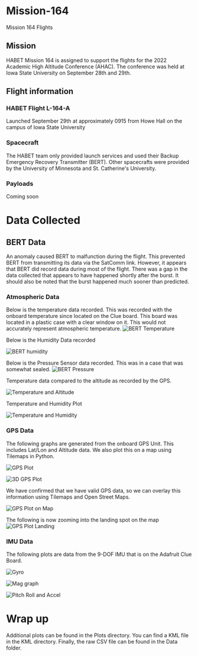 # Mission-164
Mission 164 Flights

## Mission
HABET Mission 164 is assigned to support the flights for the 2022 Academic High Altitude Conference (AHAC). The conference was held at Iowa State University on September 28th and 29th.

## Flight information
### HABET Flight L-164-A
Launched September 29th at approximately 0915 from Howe Hall on the campus of Iowa State University

### Spacecraft
The HABET team only provided launch services and used their Backup Emergency Recovery Transmitter (BERT). Other spacecrafts were provided by the University of Minnesota and St. Catherine's University. 

### Payloads
Coming soon

# Data Collected

## BERT Data
An anomaly caused BERT to malfunction during the flight. This prevented BERT from transmitting its data via the SatComm link. However, it appears that BERT did record data during most of the flight. There was a gap in the data collected that appears to have happened shortly after the burst. It should also be noted that the burst happened much sooner than predicted.

### Atmospheric Data
Below is the temperature data recorded. This was recorded with the onboard temperature since located on the Clue board. This board was located in a plastic case with a clear window on it. This would not accurately represent atmospheric temperature.
<img
  src="Plots/bert_temp_plot.png"
  alt="BERT Temperature"
  title="BERT Temperature Plot"
  style="display: inline-block; margin: 0 auto; max-width: 800px">

  Below is the Humidity Data recorded

  <img
  src="Plots/bert_humidity_plot.png"
  alt="BERT humidity"
  title="BERT Humidity Plot"
  style="display: inline-block; margin: 0 auto; max-width: 800px">

Below is the Pressure Sensor data recorded. This was in a case that was somewhat sealed.
  <img
  src="Plots/bert_pressure_plot.png"
  alt="BERT Pressure"
  title="BERT Pressure Plot"
  style="display: inline-block; margin: 0 auto; max-width: 800px">

Temperature data compared to the altitude as recorded by the GPS.

  <img
  src="Plots/tempalt_plot.png"
  alt="Temperature and Altitude"
  title="Temperature and Altitude Plot"
  style="display: inline-block; margin: 0 auto; max-width: 800px">

Temperature and Humidity Plot

<img
  src="Plots/temp_humidity.png"
  alt="Temperature and Humidity"
  title="Temperature and Humidity Plot"
  style="display: inline-block; margin: 0 auto; max-width: 800px">

### GPS Data

The following graphs are generated from the onboard GPS Unit. This includes Lat/Lon and Altitude data. We also plot this on a map using Tilemaps in Python.

<img
  src="Plots/gps_plot_nomap.png"
  alt="GPS Plot"
  title="GPS Plot"
  style="display: inline-block; margin: 0 auto; max-width: 800px">

<img
  src="Plots/3D_Map_View.png"
  alt="3D GPS Plot"
  title="3D GPS Plot"
  style="display: inline-block; margin: 0 auto; max-width: 800px">

We have confirmed that we have valid GPS data, so we can overlay this information using Tilemaps and Open Street Maps.

<img
  src="Plots/gps_plot_map.png"
  alt="GPS Plot on Map"
  title="GPS Plot using Open Street Maps"
  style="display: inline-block; margin: 0 auto; max-width: 800px">

The following is now zooming into the landing spot on the map
  <img
  src="Plots/gps_plot_landing.png"
  alt="GPS Plot Landing"
  title="GPS Plot of the landing"
  style="display: inline-block; margin: 0 auto; max-width: 800px">

### IMU Data
The following plots are data from the 9-DOF IMU that is on the Adafruit Clue Board.

 <img
  src="Plots/gyro_vs_accel.png"
  alt="Gyro"
  title="Gyro vs Accel Plot"
  style="display: inline-block; margin: 0 auto; max-width: 800px">

   <img
  src="Plots/mag_graph.png"
  alt="Mag graph"
  title="Mag Graph"
  style="display: inline-block; margin: 0 auto; max-width: 800px">

   <img
  src="Plots/pitch_roll_accel.png"
  alt="Pitch Roll and Accel"
  title="Pitch Roll and Accel"
  style="display: inline-block; margin: 0 auto; max-width: 800px">

# Wrap up
Additional plots can be found in the Plots directory. You can find a KML file in the KML directory. Finally, the raw CSV file can be found in the Data folder.